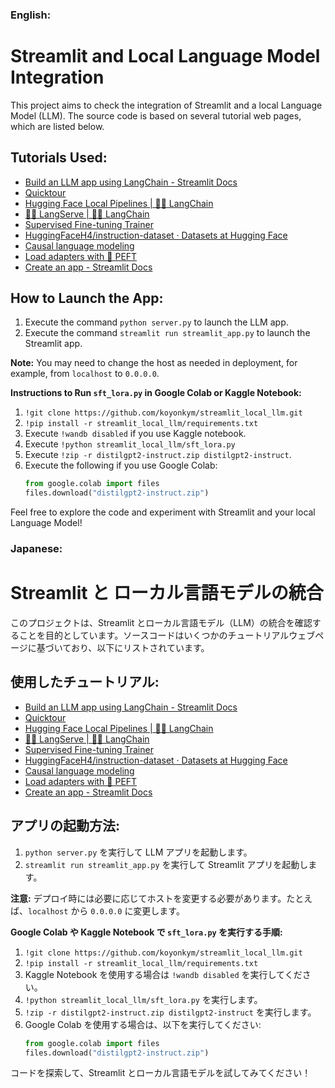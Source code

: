 ### English:

# Streamlit and Local Language Model Integration

This project aims to check the integration of Streamlit and a local Language Model (LLM). The source code is based on several tutorial web pages, which are listed below.

## Tutorials Used:
- [Build an LLM app using LangChain - Streamlit Docs](https://docs.streamlit.io/develop/tutorials/llms/llm-quickstart)
- [Quicktour](https://huggingface.co/docs/peft/en/quicktour)
- [Hugging Face Local Pipelines | 
🦜️🔗 LangChain](https://python.langchain.com/docs/integrations/llms/huggingface_pipelines/)
- [🦜️🏓 LangServe | 🦜️🔗 LangChain](https://python.langchain.com/docs/langserve/#sample-application)
- [Supervised Fine-tuning Trainer](https://huggingface.co/docs/trl/en/sft_trainer)
- [HuggingFaceH4/instruction-dataset · Datasets at Hugging Face](https://huggingface.co/datasets/HuggingFaceH4/instruction-dataset)
- [Causal language modeling](https://huggingface.co/docs/transformers/en/tasks/language_modeling)
- [Load adapters with 🤗 PEFT](https://huggingface.co/docs/transformers/en/peft)
- [Create an app - Streamlit Docs](https://docs.streamlit.io/get-started/tutorials/create-an-app)

## How to Launch the App:
1. Execute the command `python server.py` to launch the LLM app.
2. Execute the command `streamlit run streamlit_app.py` to launch the Streamlit app.

**Note:** You may need to change the host as needed in deployment, for example, from `localhost` to `0.0.0.0`.

**Instructions to Run `sft_lora.py` in Google Colab or Kaggle Notebook:**
1. `!git clone https://github.com/koyonkym/streamlit_local_llm.git`
2. `!pip install -r streamlit_local_llm/requirements.txt`
3. Execute `!wandb disabled` if you use Kaggle notebook.
4. Execute `!python streamlit_local_llm/sft_lora.py`
5. Execute `!zip -r distilgpt2-instruct.zip distilgpt2-instruct`.
6. Execute the following if you use Google Colab: 
    ```python
    from google.colab import files
    files.download("distilgpt2-instruct.zip")
    ```

Feel free to explore the code and experiment with Streamlit and your local Language Model!

### Japanese:

# Streamlit と ローカル言語モデルの統合

このプロジェクトは、Streamlit とローカル言語モデル（LLM）の統合を確認することを目的としています。ソースコードはいくつかのチュートリアルウェブページに基づいており、以下にリストされています。

## 使用したチュートリアル:
- [Build an LLM app using LangChain - Streamlit Docs](https://docs.streamlit.io/develop/tutorials/llms/llm-quickstart)
- [Quicktour](https://huggingface.co/docs/peft/en/quicktour)
- [Hugging Face Local Pipelines | 
🦜️🔗 LangChain](https://python.langchain.com/docs/integrations/llms/huggingface_pipelines/)
- [🦜️🏓 LangServe | 🦜️🔗 LangChain](https://python.langchain.com/docs/langserve/#sample-application)
- [Supervised Fine-tuning Trainer](https://huggingface.co/docs/trl/en/sft_trainer)
- [HuggingFaceH4/instruction-dataset · Datasets at Hugging Face](https://huggingface.co/datasets/HuggingFaceH4/instruction-dataset)
- [Causal language modeling](https://huggingface.co/docs/transformers/en/tasks/language_modeling)
- [Load adapters with 🤗 PEFT](https://huggingface.co/docs/transformers/en/peft)
- [Create an app - Streamlit Docs](https://docs.streamlit.io/get-started/tutorials/create-an-app)

## アプリの起動方法:
1. `python server.py` を実行して LLM アプリを起動します。
2. `streamlit run streamlit_app.py` を実行して Streamlit アプリを起動します。

**注意:** デプロイ時には必要に応じてホストを変更する必要があります。たとえば、`localhost` から `0.0.0.0` に変更します。

**Google Colab や Kaggle Notebook で `sft_lora.py` を実行する手順:**
1. `!git clone https://github.com/koyonkym/streamlit_local_llm.git`
2. `!pip install -r streamlit_local_llm/requirements.txt`
3. Kaggle Notebook を使用する場合は `!wandb disabled` を実行してください。
4. `!python streamlit_local_llm/sft_lora.py` を実行します。
5. `!zip -r distilgpt2-instruct.zip distilgpt2-instruct` を実行します。
6. Google Colab を使用する場合は、以下を実行してください:
    ```python
    from google.colab import files
    files.download("distilgpt2-instruct.zip")
    ```

コードを探索して、Streamlit とローカル言語モデルを試してみてください！